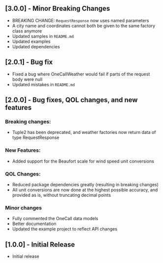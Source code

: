 ## [3.0.0] - Minor Breaking Changes
* BREAKING CHANGE: `RequestResponse` now uses named parameters
* A city name and coordinates cannot both be given to the same factory class anymore
* Updated samples in `README.md`
* Updated examples
* Updated dependencies

## [2.0.1] - Bug fix
* Fixed a bug where OneCallWeather would fail if parts of the request body were null
* Updated mistakes in `README.md`

## [2.0.0] - Bug fixes, QOL changes, and new features

### Breaking changes:
* Tuple2 has been deprecated, and weather factories now return data of
type RequestResponse

### New Features:
* Added support for the Beaufort scale for wind speed unit conversions

### QOL Changes:
* Reduced package dependencies greatly (resulting in breaking changes)
* All unit conversions are now done at the highest possible accuracy,
and provided as is, without truncating decimal points

### Minor changes
* Fully commented the OneCall data models
* Better documentation 
* Updated the example project to reflect API changes

## [1.0.0] - Initial Release

* Initial release